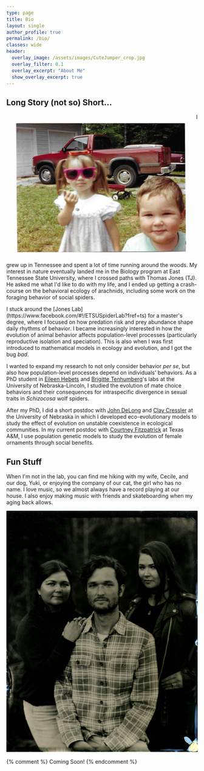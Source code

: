```yaml
---
type: page
title: Bio
layout: single
author_profile: true
permalink: /bio/
classes: wide
header:
  overlay_image: /assets/images/CuteJumper_crop.jpg
  overlay_filter: 0.1
  overlay_excerpt: "About Me"
  show_overlay_excerpt: true
---
```

<h2>Long Story (not so) Short...</h2>
<p><IMG SRC="/assets/images/YoungLaurenAndColton.jpeg" ALIGN="left" WIDTH="450px" HSPACE="25" VSPACE="25"/>I grew up in Tennessee and spent a lot of time running around the woods. My interest in nature eventually landed me in the Biology program at East Tennessee State University, where I crossed paths with Thomas Jones (TJ). He asked me what I'd like to do with my life, and I ended up getting a crash-course on the behavioral ecology of arachnids, including some work on the foraging behavior of social spiders.</p>
I stuck around the [Jones Lab](https://www.facebook.com/#!/ETSUSpiderLab?fref=ts) for a master's degree, where I focused on how predation risk and prey abundance shape daily rhythms of behavior. I became increasingly interested in how the evolution of animal behavior affects population-level processes (particularly reproductive isolation and speciation). This is also when I was first introduced to mathematical models in ecology and evolution, and I got the bug <i>bad</i>.<br>

I wanted to expand my research to not only consider behavior <i>per se</i>, but also how population-level processes depend on individuals' behaviors. As a PhD student in [Eileen Hebets](https://hebetslab.unl.edu/) and [Brigitte Tenhumberg](https://www.unl.edu/btenhumberg/home)'s labs at the University of Nebraska-Lincoln, I studied the evolution of mate choice behaviors and their consequences for intraspecific divergence in sexual traits in <i>Schizocosa</i> wolf spiders.<br>

After my PhD, I did a short postdoc with [John DeLong](http://johnpauldelong.weebly.com/) and [Clay Cressler](https://cressler.weebly.com/) at the University of Nebraska in which I developed eco-evolutionary models to study the effect of evolution on unstable coexistence in ecological communities. In my current postdoc with [Courtney Fitzpatrick](https://fitzpatrickresearch.com/) at Texas A&M, I use population genetic models to study the evolution of female ornaments through social benefits.

<h2>Fun Stuff</h2>

When I'm not in the lab, you can find me hiking with my wife, Cecile, and our dog, Yuki, or enjoying the company of our cat, the girl who has no name. I love music, so we almost always have a record playing at our house. I also enjoy making music with friends and skateboarding when my aging back allows.

![Left to Right: Cecile, Colton, and his sister Lauren](assets/images/family2.jpg)

{% comment %}
Coming Soon!
{% endcomment %}

